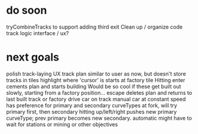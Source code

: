 # do soon
tryCombineTracks to support adding third exit
Clean up / organize code
    track logic
    interface / ux?

# next goals
polish track-laying UX
    track plan
        similar to user as now, but doesn't store tracks in tiles
        highlight where 'cursor' is
        starts at factory tile
        Hitting enter cements plan and starts building
            Would be so cool if these get built out slowly, starting from a factory position...
        escape deletes plan and returns to last built track or factory
drive car on track
    manual
        car at constant speed
        has preference for primary and secondary curveTypes
            at fork, will try primary first, then secondary
            hitting up/left/right pushes new primary curveType; prev primary becomes new secondary.
    automatic
        might have to wait for stations or mining or other objectives